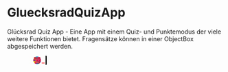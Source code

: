 # GluecksradQuizApp
Glücksrad Quiz App - Eine App mit einem Quiz- und Punktemodus der viele weitere Funktionen bietet. Fragensätze können in einer ObjectBox abgespeichert werden.

<img src="images/gluecksrad_01.png" width="42" style="vertical-align:middle;margin:0px 50px">
